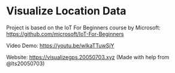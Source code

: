 # Visualize Location Data

Project is based on the IoT For Beginners course by Microsoft: https://github.com/microsoft/IoT-For-Beginners

Video Demo: https://youtu.be/wIkaTTuwSjY

Website: https://visualizegps.20050703.xyz (Made with help from @lts20050703)
